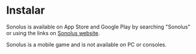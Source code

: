 # Instalar

Sonolus is available on App Store and Google Play by searching "Sonolus" or using the links on [Sonolus website](https://sonolus.com).

Sonolus is a mobile game and is not available on PC or consoles.
